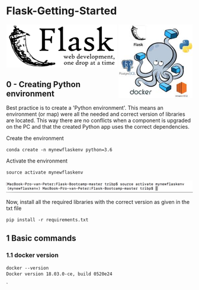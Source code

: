 # Flask-Getting-Started

<img src="images/Flask.png" width="300px" ><img align="right" src="images/Docker_Flask.jpeg" width="200px" >


## 0 - Creating Python environment

Best practice is to create a 'Python environment'. This means an environment (or map) were all the needed and correct version of libraries are located. This way there are no conflicts when a component is upgraded on the PC and that the created Python app uses the correct dependencies.

Create the environment
```
conda create -n mynewflaskenv python=3.6
```
Activate the environment
```
source activate mynewflaskenv
```
<img src="images/bash_activate_environment.png" width="600px" >

Now, install all the required libraries with the correct version as given in the txt file
```
pip install -r requirements.txt
```

## 1 Basic commands
### 1.1 docker version
```
docker --version
Docker version 18.03.0-ce, build 0520e24
```
`

